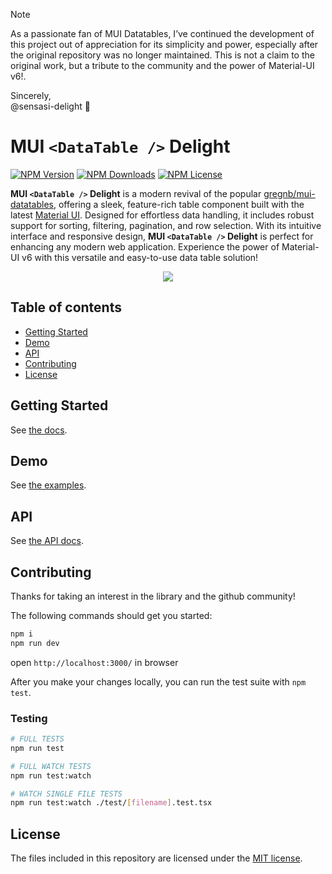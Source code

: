 <!-- <div align="center">
  <img src="https://user-images.githubusercontent.com/19170080/34070522-e15d32e2-e235-11e7-8af5-fa704cdcad56.png" />
</div> -->

> [!NOTE]
> As a passionate fan of MUI Datatables, I’ve continued the development of this project out of appreciation for its simplicity and power, especially after the original repository was no longer maintained. This is not a claim to the original work, but a tribute to the community and the power of Material-UI v6!.
>
> Sincerely,\
> @sensasi-delight 🍕

# MUI `<DataTable />` Delight

[![NPM Version](https://img.shields.io/npm/v/mui-datatable-delight)](https://npmjs.com/mui-datatable-delight)
[![NPM Downloads](https://img.shields.io/npm/dw/mui-datatable-delight)](https://www.npmjs.com/package/mui-datatable-delight?activeTab=versions)
[![NPM License](https://img.shields.io/npm/l/mui-datatable-delight)](https://raw.githubusercontent.com/sensasi-delight/mui-datatable-delight/refs/heads/next/LICENSE)

**MUI `<DataTable />` Delight** is a modern revival of the popular [gregnb/mui-datatables](https://github.com/gregnb/mui-datatables), offering a sleek, feature-rich table component built with the latest [Material UI](https://mui.com/material-ui/getting-started/). Designed for effortless data handling, it includes robust support for sorting, filtering, pagination, and row selection. With its intuitive interface and responsive design, **MUI `<DataTable />` Delight** is perfect for enhancing any modern web application. Experience the power of Material-UI v6 with this versatile and easy-to-use data table solution!

<div align="center">
	<img src="https://user-images.githubusercontent.com/19170080/38026128-eac9d506-3258-11e8-92a7-b0d06e5faa82.gif" />
</div>

## Table of contents

- [Getting Started](#getting-started)
- [Demo](#demo)
- [API](#api)
- [Contributing](#contributing)
- [License](#license)

<!-- - [Plug-ins](#plug-ins)
    - [Available Plug-ins:](#available-plug-ins) -->

## Getting Started

See [the docs](https://mui-datatable-delight.vercel.app/docs/getting-started).

## Demo

See [the examples](https://mui-datatable-delight.vercel.app/examples).

## API

See [the API docs](https://mui-datatable-delight.vercel.app/docs/api).

## Contributing

Thanks for taking an interest in the library and the github community!

The following commands should get you started:

```bash
npm i
npm run dev
```

open `http://localhost:3000/` in browser

After you make your changes locally, you can run the test suite with `npm test`.

### Testing

```bash
# FULL TESTS
npm run test

# FULL WATCH TESTS
npm run test:watch

# WATCH SINGLE FILE TESTS
npm run test:watch ./test/[filename].test.tsx
```

## License

The files included in this repository are licensed under the [MIT license](LICENSE).
